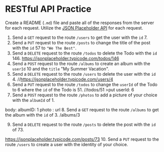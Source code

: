 # RESTful API Practice

Create a README (`.md`) file and paste all of the responses from the server for each request. Utilize the [JSON Placeholder API](https://jsonplaceholder.typicode.com/) for each request.

1.  Send a `GET` request to the route `/users` to get the user with the `id` 7.
2.  Send a `PUT` request to the route `/posts` to change the title of the post with the `id` 57 to `"We The Best"`.
3.  Send a `DELETE` request to the route `/todos` to delete the Todo with the `id` 146.
https://jsonplaceholder.typicode.com/todos/146
4.  Send a `POST` request to the route `/albums` to create an album with the `userId` 10 and the `title` "My Summer Vacation".
5.  Send a `DELETE` request to the route `/users` to delete the user with the `id` 4.
//https://jsonplaceholder.typicode.com/users/4
6.  Send a `PUT` request to the route `/todos` to change the `userId` of the Todo to 6 where the `id` of the Todo is 51.  //todos/51  >put userId: 6
7.  Send a `POST` request to the route `/photos` to add a picture of your choice with the `albumId` of 1.

body:  albumID: 1  photo : url
8.  Send a `GET` request to the route `/albums` to get the album with the `id` of 3.
/albums/3

9.  Send a `DELETE` request to the route `/posts` to delete the post with the `id` of 73.

https://jsonplaceholder.typicode.com/posts/73
10. Send a `PUT` request to the route `/users` to create a user with the identity of your choice.
